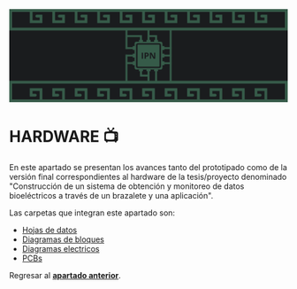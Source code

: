 <div>
    <img src="/IMGS/Inicio/Banner Hardware.png"/>
</div>

# HARDWARE :tv:
En este apartado se presentan los avances tanto del prototipado como de la versión final correspondientes al hardware de la tesis/proyecto denominado "Construcción de un sistema de obtención y monitoreo de datos bioeléctricos a través de un brazalete y una aplicación".

Las carpetas que integran este apartado son:
<ul>
    <li><a href="Hojas de datos/">Hojas de datos</a></li>
    <li><a href="Diagramas de bloques/">Diagramas de bloques</a></li>
    <li><a href="Diagramas electricos/">Diagramas electricos</a></li>
    <li><a href="PCBs/">PCBs</a></li>
</ul>

Regresar al <a href="../README.md"><b>apartado anterior</b></a>.